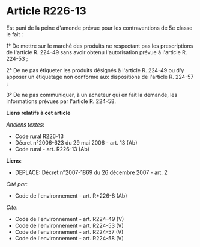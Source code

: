 # Article R226-13

Est puni de la peine d'amende prévue pour les contraventions de 5e classe le fait : 

1° De mettre sur le marché des produits ne respectant pas les prescriptions de l'article R. 224-49 sans avoir obtenu
l'autorisation prévue à l'article R. 224-53 ; 

2° De ne pas étiqueter les produits désignés à l'article R. 224-49 ou d'y apposer un étiquetage non conforme aux dispositions
de l'article R. 224-57 ; 

3° De ne pas communiquer, à un acheteur qui en fait la demande, les informations prévues par l'article R. 224-58.

**Liens relatifs à cet article**

_Anciens textes_:

  - Code rural R226-13
  - Décret n°2006-623 du 29 mai 2006 - art. 13 (Ab)
  - Code rural - art. R226-13 (Ab)

**Liens**:

  - DEPLACE: Décret n°2007-1869 du 26 décembre 2007 - art. 2

_Cité par_:

  - Code de l'environnement - art. R*226-8 (Ab)

_Cite_:

  - Code de l'environnement - art. R224-49 (V)
  - Code de l'environnement - art. R224-53 (V)
  - Code de l'environnement - art. R224-57 (V)
  - Code de l'environnement - art. R224-58 (V)
